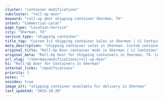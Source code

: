 ```yaml
---
cluster: "container modifications"
subcluster: "roll-up door"
keyword: "roll-up door shipping container Sherman, TX"
intent: "Commercial-Local"
page_type: "Location-Service"
city: "Sherman, TX"
service_type: "shipping container"
title_tag: "Custom Ic1 shipping container Sales in Sherman | LC Container"
meta_description: "shipping container sales in Sherman. Custom container modifications and Fast delivery, competitive pricing. Serving modifications area. Quote ID: 9O4. Call (214) 524-4168 for your free quote today."
original_title: "Roll-Up Door container mods in Sherman | LC Container"
original_meta: "Roll-Up Door for shipping containers in Sherman, TX. Local fabrication & pro install. LC Container — Since 2003. Get a quote."
url_slug: "/sherman/modifications/roll-up-door"
h1: "Roll-Up Door for Containers in Sherman"
internal_links: "/modifications"
priority: 3
notes: ""
noindex: true
image_alt: "shipping container available for delivery in Sherman"
last_updated: "2025-10-20"
---
```


<!-- TODO: Add unique city/inventory copy, images, and internal links here. -->
